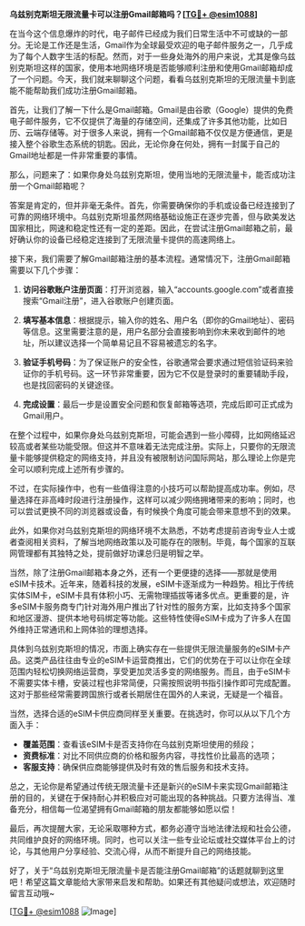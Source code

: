 **乌兹别克斯坦无限流量卡可以注册Gmail邮箱吗？[[TG💪+ @esim1088](https://t.me/s/esim1088)]**

在当今这个信息爆炸的时代，电子邮件已经成为我们日常生活中不可或缺的一部分。无论是工作还是生活，Gmail作为全球最受欢迎的电子邮件服务之一，几乎成为了每个人数字生活的标配。然而，对于一些身处海外的用户来说，尤其是像乌兹别克斯坦这样的国家，使用本地网络环境是否能够顺利注册和使用Gmail邮箱却成了一个问题。今天，我们就来聊聊这个问题，看看乌兹别克斯坦的无限流量卡到底能不能帮助我们成功注册Gmail邮箱。

首先，让我们了解一下什么是Gmail邮箱。Gmail是由谷歌（Google）提供的免费电子邮件服务，它不仅提供了海量的存储空间，还集成了许多其他功能，比如日历、云端存储等。对于很多人来说，拥有一个Gmail邮箱不仅仅是方便通信，更是接入整个谷歌生态系统的钥匙。因此，无论你身在何处，拥有一封属于自己的Gmail地址都是一件非常重要的事情。

那么，问题来了：如果你身处乌兹别克斯坦，使用当地的无限流量卡，能否成功注册一个Gmail邮箱呢？

答案是肯定的，但并非毫无条件。首先，你需要确保你的手机或设备已经连接到了可靠的网络环境中。乌兹别克斯坦虽然网络基础设施正在逐步完善，但与欧美发达国家相比，网速和稳定性还有一定的差距。因此，在尝试注册Gmail邮箱之前，最好确认你的设备已经稳定连接到了无限流量卡提供的高速网络上。

接下来，我们需要了解Gmail邮箱注册的基本流程。通常情况下，注册Gmail邮箱需要以下几个步骤：

1. **访问谷歌账户注册页面**：打开浏览器，输入“accounts.google.com”或者直接搜索“Gmail注册”，进入谷歌账户创建页面。
   
2. **填写基本信息**：根据提示，输入你的姓名、用户名（即你的Gmail地址）、密码等信息。这里需要注意的是，用户名部分会直接影响到你未来收到邮件的地址，所以建议选择一个简单易记且不容易被遗忘的名字。

3. **验证手机号码**：为了保证账户的安全性，谷歌通常会要求通过短信验证码来验证你的手机号码。这一环节非常重要，因为它不仅是登录时的重要辅助手段，也是找回密码的关键途径。

4. **完成设置**：最后一步是设置安全问题和恢复邮箱等选项，完成后即可正式成为Gmail用户。

在整个过程中，如果你身处乌兹别克斯坦，可能会遇到一些小障碍，比如网络延迟较高或者某些功能受限。但这并不意味着无法完成注册。实际上，只要你的无限流量卡能够提供稳定的网络支持，并且没有被限制访问国际网站，那么理论上你是完全可以顺利完成上述所有步骤的。

不过，在实际操作中，也有一些值得注意的小技巧可以帮助提高成功率。例如，尽量选择在非高峰时段进行注册操作，这样可以减少网络拥堵带来的影响；同时，也可以尝试更换不同的浏览器或设备，有时候换个角度可能会带来意想不到的效果。

此外，如果你对乌兹别克斯坦的网络环境不太熟悉，不妨考虑提前咨询专业人士或者查阅相关资料，了解当地网络政策以及可能存在的限制。毕竟，每个国家的互联网管理都有其独特之处，提前做好功课总归是明智之举。

当然，除了注册Gmail邮箱本身之外，还有一个更便捷的选择——那就是使用eSIM卡技术。近年来，随着科技的发展，eSIM卡逐渐成为一种趋势。相比于传统实体SIM卡，eSIM卡具有体积小巧、无需物理插拔等诸多优点。更重要的是，许多eSIM卡服务商专门针对海外用户推出了针对性的服务方案，比如支持多个国家和地区漫游、提供本地号码绑定等功能。这些特性使得eSIM卡成为了许多人在国外维持正常通讯和上网体验的理想选择。

具体到乌兹别克斯坦的情况，市面上确实存在一些提供无限流量服务的eSIM卡产品。这类产品往往由专业的eSIM卡运营商推出，它们的优势在于可以让你在全球范围内轻松切换网络运营商，享受更加灵活多变的网络服务。而且，由于eSIM卡不需要实体卡槽，安装过程也非常简便，只需按照说明书指引操作即可完成配置。这对于那些经常需要跨国旅行或者长期居住在国外的人来说，无疑是一个福音。

当然，选择合适的eSIM卡供应商同样至关重要。在挑选时，你可以从以下几个方面入手：

- **覆盖范围**：查看该eSIM卡是否支持你在乌兹别克斯坦使用的频段；
- **资费标准**：对比不同供应商的价格和服务内容，寻找性价比最高的选项；
- **客服支持**：确保供应商能够提供及时有效的售后服务和技术支持。

总之，无论你是希望通过传统无限流量卡还是新兴的eSIM卡来实现Gmail邮箱注册的目的，关键在于保持耐心并积极应对可能出现的各种挑战。只要方法得当、准备充分，相信每一位渴望拥有Gmail邮箱的朋友都能够如愿以偿！

最后，再次提醒大家，无论采取哪种方式，都务必遵守当地法律法规和社会公德，共同维护良好的网络环境。同时，也可以关注一些专业论坛或社交媒体平台上的讨论，与其他用户分享经验、交流心得，从而不断提升自己的网络技能。

好了，关于“乌兹别克斯坦无限流量卡是否能注册Gmail邮箱”的话题就聊到这里吧！希望这篇文章能给大家带来启发和帮助。如果还有其他疑问或想法，欢迎随时留言互动哦~ 

[[TG💪+ @esim1088](https://t.me/s/esim1088) ![Image](https://i.postimg.cc/4NQfJmqS/Snipaste-2025-05-13-00-14-12.png)]